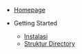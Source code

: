 
* [Homepage](md/ws-frameworksv1/index.md)

* Getting Started
	* [Instalasi](md/getting-started/installation.md)
	* [Struktur Directory](md/getting-started/structurdirectory.md)


